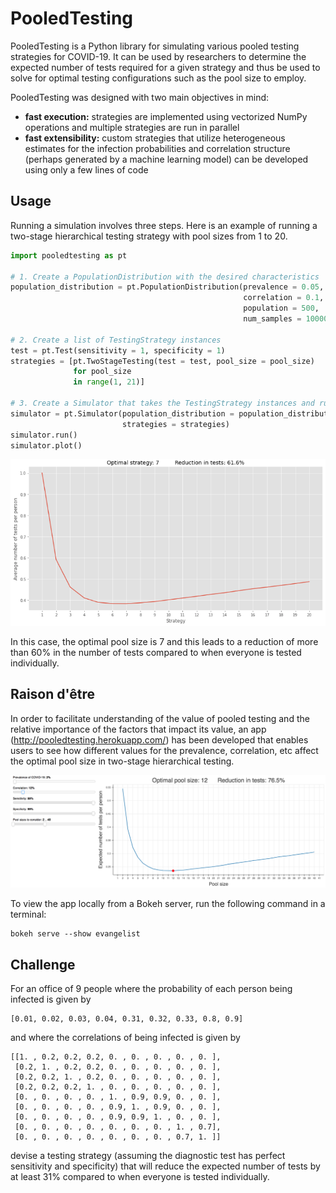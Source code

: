 # PooledTesting

PooledTesting is a Python library for simulating various pooled testing strategies for COVID-19. It can be used by researchers to determine the expected number of tests required for a given strategy and thus be used to solve for optimal testing configurations such as the pool size to employ.

PooledTesting was designed with two main objectives in mind:
* **fast execution:** strategies are implemented using vectorized NumPy operations and multiple strategies are run in parallel
* **fast extensibility:** custom strategies that utilize heterogeneous estimates for the infection probabilities and correlation structure (perhaps generated by a machine learning model) can be developed using only a few lines of code


## Usage

Running a simulation involves three steps. Here is an example of running a two-stage hierarchical testing strategy with pool sizes from 1 to 20.

```python
import pooledtesting as pt

# 1. Create a PopulationDistribution with the desired characteristics
population_distribution = pt.PopulationDistribution(prevalence = 0.05,
                                                    correlation = 0.1,
                                                    population = 500,
                                                    num_samples = 10000)    

# 2. Create a list of TestingStrategy instances
test = pt.Test(sensitivity = 1, specificity = 1)
strategies = [pt.TwoStageTesting(test = test, pool_size = pool_size)
              for pool_size
              in range(1, 21)]

# 3. Create a Simulator that takes the TestingStrategy instances and runs them on the given PopulationDistribution
simulator = pt.Simulator(population_distribution = population_distribution,
                         strategies = strategies)
simulator.run()
simulator.plot()
```

<img src = "images/plot.png" width = "800">

In this case, the optimal pool size is 7 and this leads to a reduction of more than 60% in the number of tests compared to when everyone is tested individually.

## Raison d'être

In order to facilitate understanding of the value of pooled testing and the relative importance of the factors that impact its value, an app (http://pooledtesting.herokuapp.com/) has been developed that enables users to see how different values for the prevalence, correlation, etc affect the optimal pool size in two-stage hierarchical testing.

<img src = "images/bokehapp.png" width = "1300">

To view the app locally from a Bokeh server, run the following command in a terminal:

    bokeh serve --show evangelist

## Challenge

For an office of 9 people where the probability of each person being infected is given by

    [0.01, 0.02, 0.03, 0.04, 0.31, 0.32, 0.33, 0.8, 0.9]

and where the correlations of being infected is given by

    [[1. , 0.2, 0.2, 0.2, 0. , 0. , 0. , 0. , 0. ],
     [0.2, 1. , 0.2, 0.2, 0. , 0. , 0. , 0. , 0. ],
     [0.2, 0.2, 1. , 0.2, 0. , 0. , 0. , 0. , 0. ],
     [0.2, 0.2, 0.2, 1. , 0. , 0. , 0. , 0. , 0. ],
     [0. , 0. , 0. , 0. , 1. , 0.9, 0.9, 0. , 0. ],
     [0. , 0. , 0. , 0. , 0.9, 1. , 0.9, 0. , 0. ],
     [0. , 0. , 0. , 0. , 0.9, 0.9, 1. , 0. , 0. ],
     [0. , 0. , 0. , 0. , 0. , 0. , 0. , 1. , 0.7],
     [0. , 0. , 0. , 0. , 0. , 0. , 0. , 0.7, 1. ]]

devise a testing strategy (assuming the diagnostic test has perfect sensitivity and specificity) that will reduce the expected number of tests by at least 31% compared to when everyone is tested individually.